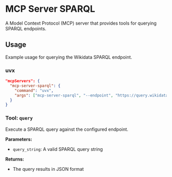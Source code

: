 # MCP Server SPARQL

A Model Context Protocol (MCP) server that provides tools for querying SPARQL endpoints.

## Usage

Example usage for querying the Wikidata SPARQL endpoint.

### uvx

```json
"mcpServers": {
  "mcp-server-sparql": {
    "command": "uvx",
    "args": ["mcp-server-sparql", "--endpoint", "https://query.wikidata.org/sparql"],
  }
}
```

### Tool: `query`

Execute a SPARQL query against the configured endpoint.

**Parameters:**

- `query_string`: A valid SPARQL query string

**Returns:**

- The query results in JSON format
